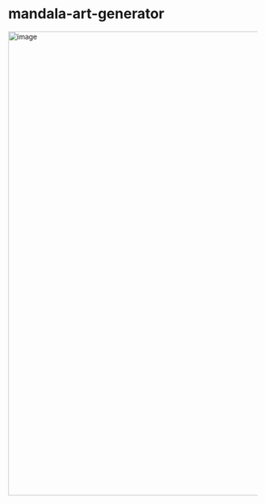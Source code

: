# mandala-art-generator
<img width="1872" height="940" alt="image" src="https://github.com/user-attachments/assets/4a8e0a19-2b17-42d4-a6dc-170e8df3dcdb" />
